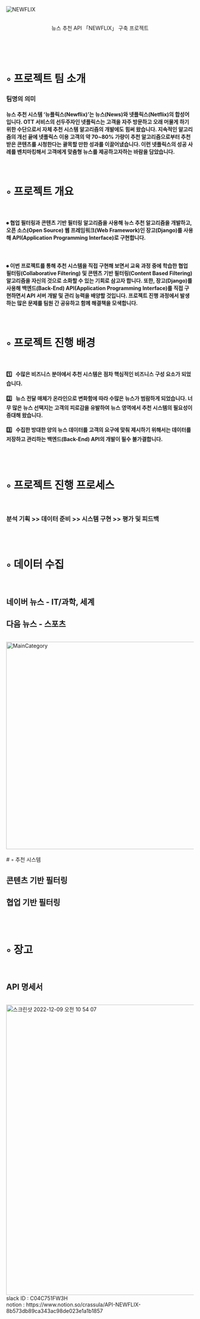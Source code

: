 <br/> <br/> 
![NEWFLIX](https://user-images.githubusercontent.com/93568806/206600698-df07828f-8493-4d70-93f8-dded19f7c3ba.png)


<br/> 


<div align="center">
뉴스 추천 API 「NEWFLIX」 구축 프로젝트  
</div>

<br/> <br/> <br/> 





# ◦ 프로젝트 팀 소개 
### 팀명의 의미
#### 뉴스 추천 시스템 ‘뉴플릭스(Newflix)’는 뉴스(News)와 넷플릭스(Netflix)의 합성어입니다. OTT 서비스의 선두주자인 넷플릭스는 고객을 자주 방문하고 오래 머물게 하기 위한 수단으로서 자체 추천 시스템 알고리즘의 개발에도 힘써 왔습니다. 지속적인 알고리즘의 개선 끝에 넷플릭스 이용 고객의 약 70~80% 가량이 추천 알고리즘으로부터 추천 받은 콘텐츠를 시청한다는 괄목할 만한 성과를 이끌어냈습니다. 이런 넷플릭스의 성공 사례를 벤치마킹해서 고객에게 맞춤형 뉴스를 제공하고자하는 바람을 담았습니다.

<br/> 

# ◦ 프로젝트 개요

<br/>

#### ⦁ 협업 필터링과 콘텐츠 기반 필터링 알고리즘을 사용해 뉴스 추천 알고리즘을 개발하고, 오픈 소스(Open Source) 웹 프레임워크(Web Framework)인 장고(Django)를 사용해 API(Application Programming Interface)로 구현합니다.

<br/> 

#### ⦁ 이번 프로젝트를 통해 추천 시스템을 직접 구현해 보면서 교육 과정 중에 학습한 협업 필터링(Collaborative Filtering) 및 콘텐츠 기반 필터링(Content Based Filtering) 알고리즘을 자신의 것으로 소화할 수 있는 기회로 삼고자 합니다. 또한, 장고(Django)를 사용해 백엔드(Back-End) API(Application Programming Interface)를 직접 구현하면서 API 서버 개발 및 관리 능력을 배양할 것입니다. 프로젝트 진행 과정에서 발생하는 많은 문제를 팀원 간 공유하고 함께 해결책을 모색합니다.

<br/> 

# ◦ 프로젝트 진행 배경

<br/> 

#### 1️⃣&nbsp;&nbsp;&nbsp;수많은 비즈니스 분야에서 추천 시스템은 점차 핵심적인 비즈니스 구성 요소가 되었습니다.

#### 2️⃣&nbsp;&nbsp;&nbsp;뉴스 전달 매체가 온라인으로 변화함에 따라 수많은 뉴스가 범람하게 되었습니다. 너무 많은 뉴스 선택지는 고객의 피로감을 유발하여 뉴스 영역에서 추천 시스템의 필요성이 증대해 왔습니다.

#### 3️⃣&nbsp;&nbsp;&nbsp;수집한 방대한 양의 뉴스 데이터를 고객의 요구에 맞춰 제시하기 위해서는 데이터를 저장하고 관리하는 백엔드(Back-End) API의 개발이 필수 불가결합니다.

<br/> 
<br/>

# ◦ 프로젝트 진행 프로세스

<br/> 

### 분석 기획 >> 데이터 준비 >> 시스템 구현 >> 평가 및 피드백

<br/> 
<br/>

# ◦ 데이터 수집

<br/> 

## 네이버 뉴스 - IT/과학, 세계 <br/> 
## 다음 뉴스 - 스포츠 <br/> 
<br/>
<img width="555" alt="MainCategory" src="https://user-images.githubusercontent.com/93568806/206606098-1376bc78-e7a1-49de-a60f-6aad847f649f.png">

<br/>
<br/>
# ◦ 추천 시스템

<br/> 

## 콘텐츠 기반 필터링<br/>
## 협업 기반 필터링 

<br/> 
<br/>

# ◦ 장고
<br/>

## API 명세서
<br/>

<img width="777" alt="스크린샷 2022-12-09 오전 10 54 07" src="https://user-images.githubusercontent.com/93568806/206605492-d415d426-b02e-4253-90bc-66327c36105f.png">






<br/>
slack ID : C04C751FW3H <br/>
notion : https://www.notion.so/crassula/API-NEWFLIX-8b573db89ca343ac98de023e1a1b1857


